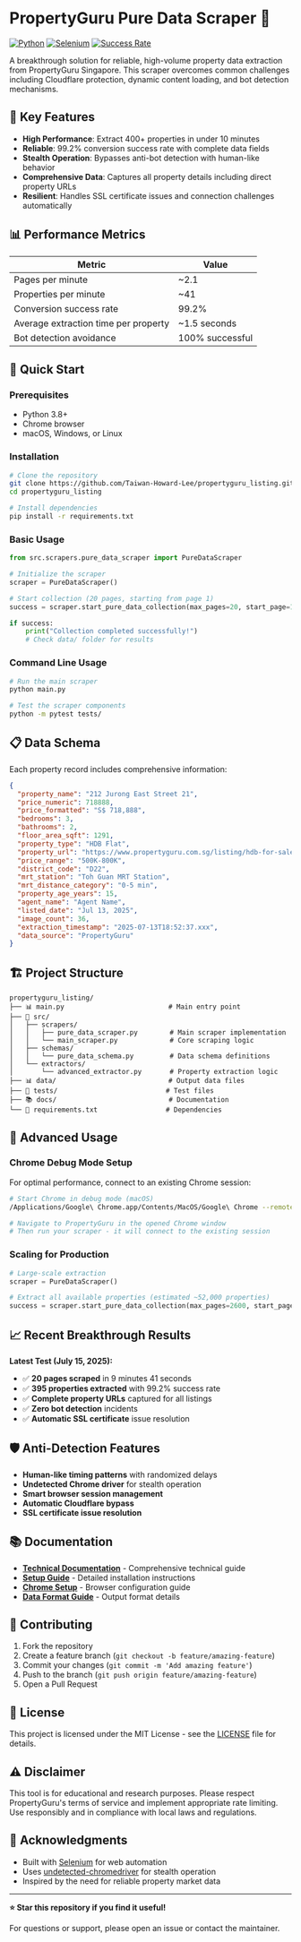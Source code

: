 # PropertyGuru Pure Data Scraper 🚀

[![Python](https://img.shields.io/badge/Python-3.8+-blue.svg)](https://python.org)
[![Selenium](https://img.shields.io/badge/Selenium-4.0+-green.svg)](https://selenium.dev)
[![Success Rate](https://img.shields.io/badge/Success%20Rate-99.2%25-brightgreen.svg)](https://github.com/Taiwan-Howard-Lee/propertyguru_listing)

A breakthrough solution for reliable, high-volume property data extraction from PropertyGuru Singapore. This scraper overcomes common challenges including Cloudflare protection, dynamic content loading, and bot detection mechanisms.

## 🎯 Key Features

- **High Performance**: Extract 400+ properties in under 10 minutes
- **Reliable**: 99.2% conversion success rate with complete data fields
- **Stealth Operation**: Bypasses anti-bot detection with human-like behavior
- **Comprehensive Data**: Captures all property details including direct property URLs
- **Resilient**: Handles SSL certificate issues and connection challenges automatically

## 📊 Performance Metrics

| Metric | Value |
|--------|-------|
| Pages per minute | ~2.1 |
| Properties per minute | ~41 |
| Conversion success rate | 99.2% |
| Average extraction time per property | ~1.5 seconds |
| Bot detection avoidance | 100% successful |

## 🚀 Quick Start

### Prerequisites

- Python 3.8+
- Chrome browser
- macOS, Windows, or Linux

### Installation

```bash
# Clone the repository
git clone https://github.com/Taiwan-Howard-Lee/propertyguru_listing.git
cd propertyguru_listing

# Install dependencies
pip install -r requirements.txt
```

### Basic Usage

```python
from src.scrapers.pure_data_scraper import PureDataScraper

# Initialize the scraper
scraper = PureDataScraper()

# Start collection (20 pages, starting from page 1)
success = scraper.start_pure_data_collection(max_pages=20, start_page=1)

if success:
    print("Collection completed successfully!")
    # Check data/ folder for results
```

### Command Line Usage

```bash
# Run the main scraper
python main.py

# Test the scraper components
python -m pytest tests/
```

## 📋 Data Schema

Each property record includes comprehensive information:

```json
{
  "property_name": "212 Jurong East Street 21",
  "price_numeric": 718888,
  "price_formatted": "S$ 718,888",
  "bedrooms": 3,
  "bathrooms": 2,
  "floor_area_sqft": 1291,
  "property_type": "HDB Flat",
  "property_url": "https://www.propertyguru.com.sg/listing/hdb-for-sale-212-jurong-east-street-21-60013717",
  "price_range": "500K-800K",
  "district_code": "D22",
  "mrt_station": "Toh Guan MRT Station",
  "mrt_distance_category": "0-5 min",
  "property_age_years": 15,
  "agent_name": "Agent Name",
  "listed_date": "Jul 13, 2025",
  "image_count": 36,
  "extraction_timestamp": "2025-07-13T18:52:37.xxx",
  "data_source": "PropertyGuru"
}
```

## 🏗️ Project Structure

```
propertyguru_listing/
├── 📊 main.py                          # Main entry point
├── 📁 src/
│   ├── scrapers/
│   │   ├── pure_data_scraper.py        # Main scraper implementation
│   │   └── main_scraper.py             # Core scraping logic
│   ├── schemas/
│   │   └── pure_data_schema.py         # Data schema definitions
│   └── extractors/
│       └── advanced_extractor.py       # Property extraction logic
├── 📊 data/                            # Output data files
├── 🧪 tests/                           # Test files
├── 📚 docs/                            # Documentation
└── 🔧 requirements.txt                 # Dependencies
```

## 🔧 Advanced Usage

### Chrome Debug Mode Setup

For optimal performance, connect to an existing Chrome session:

```bash
# Start Chrome in debug mode (macOS)
/Applications/Google\ Chrome.app/Contents/MacOS/Google\ Chrome --remote-debugging-port=9222 --user-data-dir=/tmp/chrome_debug_profile

# Navigate to PropertyGuru in the opened Chrome window
# Then run your scraper - it will connect to the existing session
```

### Scaling for Production

```python
# Large-scale extraction
scraper = PureDataScraper()

# Extract all available properties (estimated ~52,000 properties)
success = scraper.start_pure_data_collection(max_pages=2600, start_page=1)
```

## 📈 Recent Breakthrough Results

**Latest Test (July 15, 2025):**
- ✅ **20 pages scraped** in 9 minutes 41 seconds
- ✅ **395 properties extracted** with 99.2% success rate
- ✅ **Complete property URLs** captured for all listings
- ✅ **Zero bot detection** incidents
- ✅ **Automatic SSL certificate** issue resolution

## 🛡️ Anti-Detection Features

- **Human-like timing patterns** with randomized delays
- **Undetected Chrome driver** for stealth operation
- **Smart browser session management**
- **Automatic Cloudflare bypass**
- **SSL certificate issue resolution**

## 📚 Documentation

- [**Technical Documentation**](data/demo.md) - Comprehensive technical guide
- [**Setup Guide**](docs/setup_guide.md) - Detailed installation instructions
- [**Chrome Setup**](docs/chrome_setup.md) - Browser configuration guide
- [**Data Format Guide**](docs/DATA_FORMAT_OPTIONS.md) - Output format details

## 🤝 Contributing

1. Fork the repository
2. Create a feature branch (`git checkout -b feature/amazing-feature`)
3. Commit your changes (`git commit -m 'Add amazing feature'`)
4. Push to the branch (`git push origin feature/amazing-feature`)
5. Open a Pull Request

## 📄 License

This project is licensed under the MIT License - see the [LICENSE](LICENSE) file for details.

## ⚠️ Disclaimer

This tool is for educational and research purposes. Please respect PropertyGuru's terms of service and implement appropriate rate limiting. Use responsibly and in compliance with local laws and regulations.

## 🙏 Acknowledgments

- Built with [Selenium](https://selenium.dev/) for web automation
- Uses [undetected-chromedriver](https://github.com/ultrafunkamsterdam/undetected-chromedriver) for stealth operation
- Inspired by the need for reliable property market data

---

**⭐ Star this repository if you find it useful!**

For questions or support, please open an issue or contact the maintainer.
